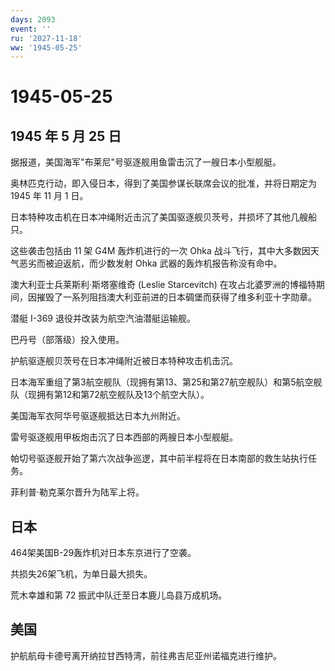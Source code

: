 ```yaml
---
days: 2093
event: ''
ru: '2027-11-18'
ww: '1945-05-25'
---
```


# 1945-05-25

## 1945 年 5 月 25 日

据报道，美国海军"布莱尼"号驱逐舰用鱼雷击沉了一艘日本小型舰艇。

奥林匹克行动，即入侵日本，得到了美国参谋长联席会议的批准，并将日期定为
1945 年 11 月 1 日。

日本特种攻击机在日本冲绳附近击沉了美国驱逐舰贝茨号，并损坏了其他几艘船只。

这些袭击包括由 11 架 G4M 轰炸机进行的一次 Ohka
战斗飞行，其中大多数因天气恶劣而被迫返航，而少数发射 Ohka
武器的轰炸机报告称没有命中。

澳大利亚士兵莱斯利·斯塔塞维奇 (Leslie Starcevitch)
在攻占北婆罗洲的博福特期间，因摧毁了一系列阻挡澳大利亚前进的日本碉堡而获得了维多利亚十字勋章。

潜艇 I-369 退役并改装为航空汽油潜艇运输舰。

巴丹号（部落级）投入使用。

护航驱逐舰贝茨号在日本冲绳附近被日本特种攻击机击沉。

日本海军重组了第3航空舰队（现拥有第13、第25和第27航空舰队）和第5航空舰队（现拥有第12和第72航空舰队及13个航空大队）。

美国海军衣阿华号驱逐舰抵达日本九州附近。

雷号驱逐舰用甲板炮击沉了日本西部的两艘日本小型舰艇。

帕切号驱逐舰开始了第六次战争巡逻，其中前半程将在日本南部的救生站执行任务。

菲利普·勒克莱尔晋升为陆军上将。

## 日本

464架美国B-29轰炸机对日本东京进行了空袭。

共损失26架飞机，为单日最大损失。

荒木幸雄和第 72 振武中队迁至日本鹿儿岛县万成机场。

## 美国

护航航母卡德号离开纳拉甘西特湾，前往弗吉尼亚州诺福克进行维护。